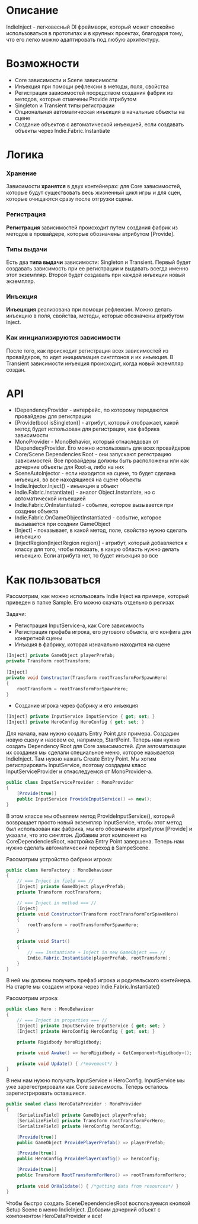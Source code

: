 # Описание

IndieInject - легковесный DI фреймворк, который может спокойно использоваться в прототипах и в крупных проектах, благодаря тому, что его легко можно адаптировать под любую архитектуру.

# Возможности

- Core зависимости и Scene зависимости
- Инъекция при помощи рефлексии в методы, поля, свойства 
- Регистрация зависимостей посредством создания фабрик из методов, которые отмечены Provide атрибутом
- Singleton и Transient типы регистрации
- Опциональная автоматическая инъекция в начальные объекты на сцене
- Создание объектов с автоматической инъекцией, если создавать объекты через Indie.Fabric.Instantiate

# Логика

### Хранение
Зависимости **хранятся** в двух контейнерах: для Core зависимостей, которые будут существовать весь жизненный цикл игры и для сцен, которые очищаются сразу после отгрузки сцены.
### Регистрация
**Регистрация** зависимостей происходит путем создания фабрик из методов в провайдере, которые обозначены атрибутом [Provide].
### Типы выдачи
Есть два **типа выдачи** зависимости: Singleton и Transient. Первый будет создавать зависимость при ее регистрации и выдавать всегда именно этот экземпляр. Второй будет создавать при каждой инъекции новый экземпляр.
### Инъекция
**Инъецкция** реализована при помощи рефлексии. Можно делать инъекцию в поля, свойства, методы, которые обозначены атрибутом Inject.
### Как инициализируются зависимости
После того, как происходит регистрация всех зависимостей из провайдеров, то идет инициалиация синглтонов и их инъекция. В Transient зависимости инъекция происходит, когда новый экземпляр создан.

# API

- IDependencyProvider - интерфейс, по которому передаются провайдеры для регистрации
- [Provide(bool isSingleton)] - атрибут, который отображает, какой метод будет использован для регистрации, как фабрика зависимости
- MonoProvider - MonoBehavior, который отнаследован от IDependecyProvider. Его можно использовать для всех провайдеров
- Core/Scene Dependencies Root - они запускают регестрацию зависимостей. Все провайдеры должны быть расположены или как дочерние объекты для Root-а, либо на них
- SceneAutoInjector - если находится на сцене, то будет сделана инъекция, во все находящиеся на сцене объекты
- Indie.Injector.Inject() - инъекция в объект
- Indie.Fabric.Instantiate() - аналог Object.Instantiate, но с автоматической инъекцией
- Indie.Fabric.OnInstantiated - событие, которое вызывается при созднии объекта
- Indie.Fabric.OnGameObjectInstantiated - событие, которое вызывается при созднии GameObject
- [Inject] - показывает, в какой метод, поле, свойство нужно сделать инъекцию
- [InjectRegion(InjectRegion region)] - атрибут, который добавляется к классу для того, чтобы показать, в какую область нужно делать инъекцию. Если атрибута нет, то будет инъекция во все

# Как пользоваться

Рассмотрим, как можно использовать Indie Inject на примере, который приведен в папке Sample. Его можно скачать отдельно в релизах

Задачи:
- Регистрация InputService-а, как Core зависимость
- Регистрация префаба игрока, его рутового объекта, его конфига для конкретной сцены
- Инъкция в фабрику, которая изначально находится на сцене
```cs
[Inject] private GameObject playerPrefab;
private Transform rootTransform;
        
[Inject]
private void Constructor(Transform rootTransformForSpawnHero)
{
    rootTransform = rootTransformForSpawnHero;
}
```
- Создание игрока через фабрику и его инъекция
```cs
[Inject] private InputService InputService { get; set; }
[Inject] private HeroConfig HeroConfig { get; set; }
```

Для начала, нам нужно создать Entry Point для примера. Создадим новую сцену и назовем ее, например, StartPoint. Теперь нам нужно создать Dependency Root для Core зависимостей. Для автоматизации их создания мы сделали специальное меню, которое называется IndieInject. Там нужно нажать Create Entry Point. Мы хотим регистрировать InputService, поэтому создадим класс InputServiceProvider и отнаследуемся от MonoProvider-а.

```cs
public class InputServiceProvider : MonoProvider
{
    [Provide(true)]
    public InputService ProvideInputService() => new();
}
```

В этом классе мы объвляем метод ProvideInputService(), который возвращает просто новый экземпляр InputService, чтобы этот метод был использован как фабрика, мы его обозначили атрибутом [Provide] и указали, что это синглтон. Добавим этот компонент на CoreDependenciesRoot, настройка Entry Point завершена. Теперь нам нужно сделать автоматический переход в SampeScene.

Рассмотрим устройство фабрики игрока:
```cs
public class HeroFactory : MonoBehaviour
{
    // === Inject in field === //
    [Inject] private GameObject playerPrefab;
    private Transform rootTransform;

    // === Inject in method === //
    [Inject]
    private void Constructor(Transform rootTransformForSpawnHero)
    {
        rootTransform = rootTransformForSpawnHero;
    }

    private void Start()
    {
        // === Instantiate + Inject in new GameObject === //
        Indie.Fabric.Instantiate(playerPrefab, rootTransform);
    }
}
```

В ней мы должны получить префаб игрока и родительского контейнера. На старте мы создаем игрока через Indie.Fabric.Instantiate()

Рассмотрим игрока:
```cs
public class Hero : MonoBehaviour
{
    // === Inject in properties === //
    [Inject] private InputService InputService { get; set; }
    [Inject] private HeroConfig HeroConfig { get; set; }

    private Rigidbody heroRigidbody;

    private void Awake() => heroRigidbody = GetComponent<Rigidbody>();

    private void Update() { /*movement*/ }
}
```
В нем нам нужно получать InputService и HeroConfig. InputService мы уже зарегестрировали как Core зависимость. Теперь осталось зарегистрировать оставшиеся.

```cs
public sealed class HeroDataProvider : MonoProvider
{
    [SerializeField] private GameObject playerPrefab;
    [SerializeField] private Transform rootTransformForHero;
    [SerializeField] private HeroConfig heroConfig;

    [Provide(true)]
    public GameObject ProvidePlayerPrefab() => playerPrefab;

    [Provide(true)]
    public HeroConfig ProvidePlayerConfig() => heroConfig;

    [Provide(true)]
    public Transform RootTransformForHero() => rootTransformForHero;
    
    private void OnValidate() { /*getting data from resources*/ }
}
```
Чтобы быстро создать SceneDependenciesRoot воспользуемся кнопкой Setup Scene в меню IndieInject. Добавим дочерний объект с компонентом HeroDataProvider и все!
